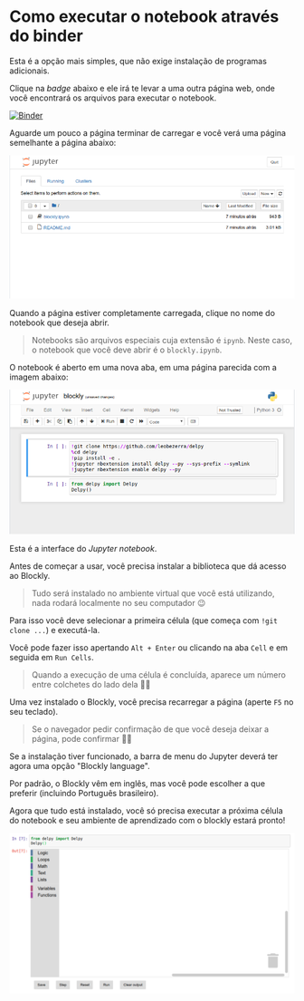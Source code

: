 # Como executar o notebook através do binder

Esta é a opção mais simples, que não exige instalação de programas adicionais.

Clique na *badge* abaixo e ele irá te levar a uma outra página web, onde você encontrará os arquivos para executar o notebook.

[![Binder](https://mybinder.org/badge_logo.svg)](https://mybinder.org/v2/gh/leobezerra/pensamento-computacional/master)

Aguarde um pouco a página terminar de carregar e você verá uma página semelhante a página abaixo:

![img-binder-1](images/img-binder-1.png)

Quando a página estiver completamente carregada, clique no nome do notebook que deseja abrir.

> Notebooks são arquivos especiais cuja extensão é `ipynb`. Neste caso, o notebook que você deve abrir é o `blockly.ipynb`.

O notebook é aberto em uma nova aba, em uma página parecida com a imagem abaixo:

![img-binder-2](images/img-binder-2.png)

Esta é a interface do *Jupyter notebook*. 

Antes de começar a usar, você precisa instalar a biblioteca que dá acesso ao Blockly.

> Tudo será instalado no ambiente virtual que você está utilizando, nada rodará localmente no seu computador 😉

Para isso você deve selecionar a primeira célula (que começa com `!git clone ...`) e executá-la. 

Você pode fazer isso apertando `Alt + Enter` ou clicando na aba `Cell` e em seguida em `Run Cells`.

> Quando a execução de uma célula é concluída, aparece um número entre colchetes do lado dela 👍🏻

Uma vez instalado o Blockly, você precisa recarregar a página (aperte `F5` no seu teclado).

> Se o navegador pedir confirmação de que você deseja deixar a página, pode confirmar 👍🏻

Se a instalação tiver funcionado, a barra de menu do Jupyter deverá ter agora uma opção "Blockly language". 

Por padrão, o Blockly vêm em inglês, mas você pode escolher a que preferir (incluindo Português brasileiro).

Agora que tudo está instalado, você só precisa executar a próxima célula do notebook e seu ambiente de aprendizado com o blockly estará pronto!

![img-binder-3](images/img-binder-3.png)
